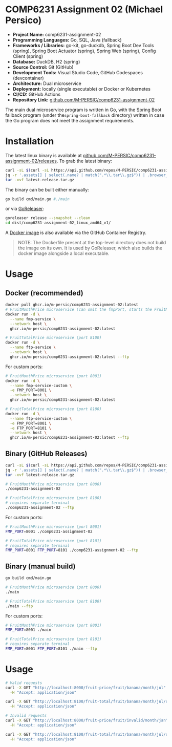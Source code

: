 # COMP6231 Assignment 02 (Michael Persico)

- **Project Name:** comp6231-assignment-02
- **Programming Languages:** Go, SQL, Java (fallback)
- **Frameworks / Libraries:** go-kit, go-duckdb, Spring Boot Dev Tools (spring), Spring Boot Actuator (spring), Spring Web (spring), Config Client (spring)
- **Database:** DuckDB, H2 (spring)
- **Source Control:** Git (GitHub)
- **Development Tools:** Visual Studio Code, GitHub Codespaces (devcontainer)
- **Architecture:** Dual microservice
- **Deployment:** locally (single executable) or Docker or Kubernetes
- **CI/CD:** GitHub Actions
- **Repository Link:** [github.com/M-PERSIC/comp6231-assignment-02](https://github.com/M-PERSIC/comp6231-assignment-02.git)                                                                     

The main dual microservice program is written in Go, with the Spring Boot fallback program (under the`spring-boot-fallback` directory) written in case the Go program does not meet the assignment requirements.

# Installation

The latest linux binary is available at [github.com/M-PERSIC/comp6231-assignment-02/releases](https://github.com/M-PERSIC/comp6231-assignment-02/releases). To grab the latest binary:

```bash
curl -sL $(curl -sL https://api.github.com/repos/M-PERSIC/comp6231-assignment-02/releases/latest | \
jq -r '.assets[] | select(.name? | match(".*\\.tar\\.gz$")) | .browser_download_url') -o latest-release.tar.gz
tar -xvf latest-release.tar.gz 
```

The binary can be built either manually:

```bash
go build cmd/main.go #./main 
```

or via [GoReleaser](https://goreleaser.com/):

```bash
goreleaser release --snapshot --clean
cd dist/comp6231-assignment-02_linux_amd64_v1/
```

A [Docker image](https://github.com/M-PERSIC/comp6231-assignment-02/pkgs/container/comp6231-assignment-02) is also available via the GitHub Container Registry. 

> NOTE: The Dockerfile present at the top-level directory does not build the image on its own.
> It is used by GoReleaser, which also builds the docker image alongside a local executable.

# Usage

## Docker (recommended)

```bash
docker pull ghcr.io/m-persic/comp6231-assignment-02:latest
# FruitMonthPrice microservice (can omit the fmpPort, starts the FruitMonthPrice at port 8000 by default)
docker run -d \
  --name fmp-service \
  --network host \
  ghcr.io/m-persic/comp6231-assignment-02:latest

# FruitTotalPrice microservice (port 8100)
docker run -d \
  --name ftp-service \
  --network host \
  ghcr.io/m-persic/comp6231-assignment-02:latest --ftp
```

For custom ports:

```bash
# FruitMonthPrice microservice (port 8001)
docker run -d \
  --name fmp-service-custom \
  -e FMP_PORT=8001 \
  --network host \
  ghcr.io/m-persic/comp6231-assignment-02:latest

# FruitTotalPrice microservice (port 8100)
docker run -d \
  --name ftp-service-custom \
  -e FMP_PORT=8001 \
  -e FTP_PORT=8101 \
  --network host \
  ghcr.io/m-persic/comp6231-assignment-02:latest --ftp
```

## Binary (GitHub Releases)

```bash
curl -sL $(curl -sL https://api.github.com/repos/M-PERSIC/comp6231-assignment-02/releases/latest | \
jq -r '.assets[] | select(.name? | match(".*\\.tar\\.gz$")) | .browser_download_url') -o latest-release.tar.gz
tar -xvf latest-release.tar.gz 

# FruitMonthPrice microservice (port 8000)
./comp6231-assignment-02 

# FruitTotalPrice microservice (port 8100)
# requires separate terminal
./comp6231-assignment-02 --ftp
```

For custom ports:

```bash
# FruitMonthPrice microservice (port 8001)
FMP_PORT=8001 ./comp6231-assignment-02

# FruitTotalPrice microservice (port 8101)
# requires separate terminal
FMP_PORT=8001 FTP_PORT=8101 ./comp6231-assignment-02 --ftp
```

## Binary (manual build)

```bash
go build cmd/main.go

# FruitMonthPrice microservice (port 8000)
./main

# FruitTotalPrice microservice (port 8100)
./main --ftp
```

For custom ports:

```bash
# FruitMonthPrice microservice (port 8001)
FMP_PORT=8001 ./main

# FruitTotalPrice microservice (port 8101)
# requires separate terminal
FMP_PORT=8001 FTP_PORT=8101 ./main --ftp
```

# Usage

```bash
# Valid requests
curl -X GET "http://localhost:8000/fruit-price/fruit/banana/month/jul" \
  -H "Accept: application/json"

curl -X GET "http://localhost:8100/fruit-total/fruit/banana/month/jul/quantity/10" \
  -H "Accept: application/json"

# Invalid requests
curl -X GET "http://localhost:8000/fruit-price/fruit/invalid/month/jan" \
  -H "Accept: application/json"

curl -X GET "http://localhost:8100/fruit-total/fruit/banana/month/jul/quantity/-5" \
  -H "Accept: application/json"
```
